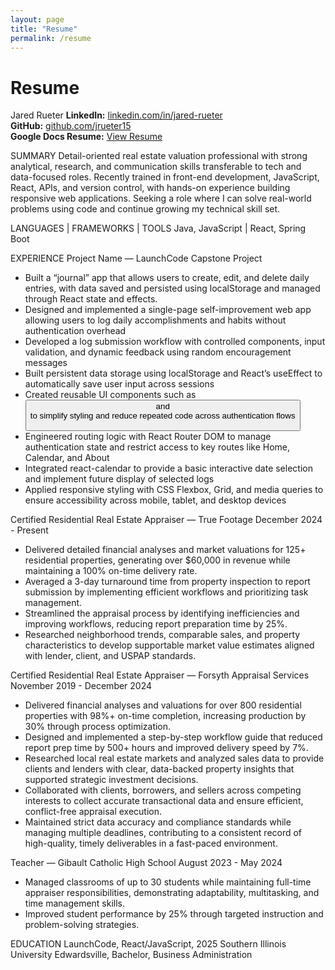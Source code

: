 ```yaml
---
layout: page
title: "Resume"
permalink: /resume
---
```

# Resume

Jared Rueter
**LinkedIn:** [linkedin.com/in/jared-rueter](https://linkedin.com/in/jared-rueter/)  
**GitHub:** [github.com/jrueter15](https://github.com/jrueter15)  
**Google Docs Resume:** [View Resume](https://docs.google.com/document/d/1mHPGfOY-W7ZYlvN_T-OeBtsP2QJRmVXOfLn2VwcztRE/edit?tab=t.0)  


SUMMARY
Detail-oriented real estate valuation professional with strong analytical, research, and communication skills transferable to tech and data-focused roles. Recently trained in front-end development, JavaScript, React, APIs, and version control, with hands-on experience building responsive web applications. Seeking a role where I can solve real-world problems using code and continue growing my technical skill set.

LANGUAGES  |  FRAMEWORKS  |  TOOLS
Java, JavaScript | React, Spring Boot

EXPERIENCE
Project Name — LaunchCode Capstone Project

- Built a “journal” app that allows users to create, edit, and delete daily entries, with data saved and persisted using localStorage and managed through React state and effects.
- Designed and implemented a single-page self-improvement web app allowing users to log daily accomplishments and habits without authentication overhead
- Developed a log submission workflow with controlled components, input validation, and dynamic feedback using random encouragement messages
- Built persistent data storage using localStorage and React’s useEffect to automatically save user input across sessions
- Created reusable UI components such as <Button> and <Form> to simplify styling and reduce repeated code across authentication flows
- Engineered routing logic with React Router DOM to manage authentication state and restrict access to key routes like Home, Calendar, and About
- Integrated react-calendar to provide a basic interactive date selection and implement future display of selected logs
- Applied responsive styling with CSS Flexbox, Grid, and media queries to ensure accessibility across mobile, tablet, and desktop devices

Certified Residential Real Estate Appraiser — True Footage
December 2024 - Present 

- Delivered detailed financial analyses and market valuations for 125+ residential properties, generating over $60,000 in revenue while maintaining a 100% on-time delivery rate.
- Averaged a 3-day turnaround time from property inspection to report submission by implementing efficient workflows and prioritizing task management.
- Streamlined the appraisal process by identifying inefficiencies and improving workflows, reducing report preparation time by 25%.
- Researched neighborhood trends, comparable sales, and property characteristics to develop supportable market value estimates aligned with lender, client, and USPAP standards.

Certified Residential Real Estate Appraiser — Forsyth Appraisal Services
November 2019 - December 2024 

- Delivered financial analyses and valuations for over 800 residential properties with 98%+ on-time completion, increasing production by 30% through process optimization.
- Designed and implemented a step-by-step workflow guide that reduced report prep time by 500+ hours and improved delivery speed by 7%.
- Researched local real estate markets and analyzed sales data to provide clients and lenders with clear, data-backed property insights that supported strategic investment decisions.
- Collaborated with clients, borrowers, and sellers across competing interests to collect accurate transactional data and ensure efficient, conflict-free appraisal execution.
- Maintained strict data accuracy and compliance standards while managing multiple deadlines, contributing to a consistent record of high-quality, timely deliverables in a fast-paced environment.

Teacher — Gibault Catholic High School
August 2023 - May 2024

- Managed classrooms of up to 30 students while maintaining full-time appraiser responsibilities, demonstrating adaptability, multitasking, and time management skills.
- Improved student performance by 25% through targeted instruction and problem-solving strategies.

EDUCATION
LaunchCode, React/JavaScript, 2025 
Southern Illinois University Edwardsville, Bachelor, Business Administration 
